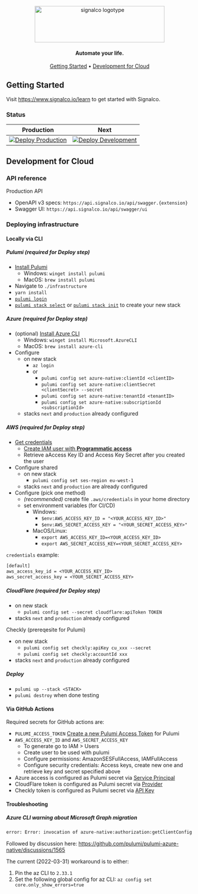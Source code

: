 <p align="center">
  <a href="https://www.signalco.io">
    <picture>
      <source media="(prefers-color-scheme: dark)" srcset="https://www.signalco.io/LogotypeDark.png">
      <img height="98" width="350" alt="signalco logotype" src="https://www.signalco.io/LogotypeLight.png">
    </picture>
  </a>
</p>
<h4 align="center">Automate your life.</h4>

<p align="center">
  <a href="#getting-started">Getting Started</a> •
  <a href="#development-for-cloud">Development for Cloud</a>
</p>

## Getting Started

Visit <a aria-label="Signalco learn" href="https://www.signalco.io/learn">https://www.signalco.io/learn</a> to get started with Signalco.

### Status

| Production | Next |
|------------|------|
| [![Deploy Production](https://github.com/signalco-io/signalco/actions/workflows/cloud-deploy.yml/badge.svg?branch=main)](https://github.com/signalco-io/signalco/actions/workflows/cloud-deploy.yml) | [![Deploy Development](https://github.com/signalco-io/signalco/actions/workflows/cloud-deploy.yml/badge.svg?branch=next)](https://github.com/signalco-io/signalco/actions/workflows/cloud-deploy.yml) |

## Development for Cloud

### API reference

Production API

- OpenAPI v3 specs: `https://api.signalco.io/api/swagger.{extension}`
- Swagger UI: `https://api.signalco.io/api/swagger/ui`

### Deploying infrastructure

#### Locally via CLI

##### **Pulumi (required for Deploy step)**

- [Install Pulumi](https://www.pulumi.com/docs/get-started/install)
  - Windows: `winget install pulumi`
  - MacOS: `brew install pulumi`
- Navigate to `./infrastructure`
- `yarn install`
- [`pulumi login`](https://www.pulumi.com/docs/reference/cli/pulumi_login/)
- [`pulumi stack select`](https://www.pulumi.com/docs/reference/cli/pulumi_stack_select/) or [`pulumi stack init`](https://www.pulumi.com/docs/reference/cli/pulumi_stack_init/) to create your new stack

##### **Azure (required for Deploy step)**

- (optional) [Install Azure CLI](https://docs.microsoft.com/en-us/cli/azure/install-azure-cli)
  - Windows: `winget install Microsoft.AzureCLI`
  - MacOS: `brew install azure-cli`
- Configure
  - on new stack
    - `az login`
    - or
      - `pulumi config set azure-native:clientId <clientID>`
      - `pulumi config set azure-native:clientSecret <clientSecret> --secret`
      - `pulumi config set azure-native:tenantId <tenantID>`
      - `pulumi config set azure-native:subscriptionId <subscriptionId>`
  - stacks `next` and `production` already configured

##### **AWS (required for Deploy step)**

- [Get credentials](https://www.pulumi.com/registry/packages/aws/installation-configuration/#get-your-credentials)
  - [Create IAM user with **Programmatic access**](https://docs.aws.amazon.com/IAM/latest/UserGuide/id_users_create.html#id_users_create_console)
  - Retrieve aAccess Key ID and Access Key Secret after you created the user
- Configure shared
  - on new stack
    - `pulumi config set ses-region eu-west-1`
  - stacks `next` and `production` are already configured
- Configure (pick one method)
  - _(recommended)_ create file `.aws/credentials` in your home directory
  - set environment variables (for CI/CD)
    - Windows:
      - `$env:AWS_ACCESS_KEY_ID = "<YOUR_ACCESS_KEY_ID>"`
      - `$env:AWS_SECRET_ACCESS_KEY = "<YOUR_SECRET_ACCESS_KEY>"`
    - MacOS/Linux:
      - `export AWS_ACCESS_KEY_ID=<YOUR_ACCESS_KEY_ID>`
      - `export AWS_SECRET_ACCESS_KEY=<YOUR_SECRET_ACCESS_KEY>`

`credentials` example:

```txt
[default]
aws_access_key_id = <YOUR_ACCESS_KEY_ID>
aws_secret_access_key = <YOUR_SECRET_ACCESS_KEY>
```

##### **CloudFlare (required for Deploy step)**

- on new stack
  - `pulumi config set --secret cloudflare:apiToken TOKEN`
- stacks `next` and `production` already configured

Checkly (prereqesite for Pulumi)

- on new stack
  - `pulumi config set checkly:apiKey cu_xxx --secret`
  - `pulumi config set checkly:accountId xxx`
- stacks `next` and `production` already configured

##### **Deploy**

- `pulumi up --stack <STACK>`
- `pulumi destroy` when done testing

#### Via GitHub Actions

Required secrets for GitHub actions are:

- `PULUMI_ACCESS_TOKEN` [Create a new Pulumi Access Token](https://app.pulumi.com/account/tokens) for Pulumi
- `AWS_ACCESS_KEY_ID` and `AWS_SECRET_ACCESS_KEY`
  - To generate go to IAM > Users
  - Create user to be used with pulumi
  - Configure permissions: AmazonSESFullAccess, IAMFullAccess
  - Configure security credentials: Access keys, create new one and retrieve key and secret specified above
- Azure access is configured as Pulumi secret via [Service Principal](https://www.pulumi.com/registry/packages/azure-native/installation-configuration/#option-2-use-a-service-principal)
- CloudFlare token is configured as Pulumi secret via [Provider](https://www.pulumi.com/registry/packages/cloudflare/installation-configuration/#configuring-the-provider)
- Checkly token is configured as Pulumi secret via [API Key](https://www.pulumi.com/registry/packages/checkly/installation-configuration/#configuring-credentials)

#### Troubleshooting

##### Azure CLI warning about Microsoft Graph migration

```txt
error: Error: invocation of azure-native:authorization:getClientConfig returned an error: getting authenticated object ID: Error parsing json result from the Azure CLI: Error retrieving running Azure CLI: WARNING: The underlying Active Directory Graph API will be replaced by Microsoft Graph API in a future version of Azure CLI. Please carefully review all breaking changes introduced during this migration: https://docs.microsoft.com/cli/azure/microsoft-graph-migration
```

Followed by discussion here: <https://github.com/pulumi/pulumi-azure-native/discussions/1565>

The current (2022-03-31) workaround is to either:

1. Pin the az CLI to `2.33.1`
2. Set the following global config for az CLI: `az config set core.only_show_errors=true`
